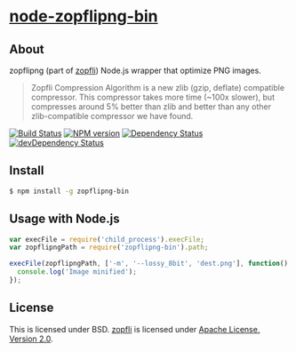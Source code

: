 # [node-zopflipng-bin](https://npmjs.org/package/zopflipng-bin)

## About

zopflipng (part of [zopfli](https://code.google.com/p/zopfli/)) Node.js wrapper that optimize PNG images.

> Zopfli Compression Algorithm is a new zlib (gzip, deflate) compatible compressor. This compressor takes more time (~100x slower), but compresses around 5% better than zlib and better than any other zlib-compatible compressor we have found.

[![Build Status](https://travis-ci.org/1000ch/node-zopflipng-bin.svg?branch=master)](https://travis-ci.org/1000ch/node-zopflipng-bin)
[![NPM version](https://badge.fury.io/js/zopflipng-bin.svg)](http://badge.fury.io/js/zopflipng-bin)
[![Dependency Status](https://david-dm.org/1000ch/node-zopflipng-bin.svg)](https://david-dm.org/1000ch/node-zopflipng-bin)
[![devDependency Status](https://david-dm.org/1000ch/node-zopflipng-bin/dev-status.svg)](https://david-dm.org/1000ch/node-zopflipng-bin#info=devDependencies)

## Install

```sh
$ npm install -g zopflipng-bin
```

## Usage with Node.js

```js
var execFile = require('child_process').execFile;
var zopflipngPath = require('zopflipng-bin').path;

execFile(zopflipngPath, ['-m', '--lossy_8bit', 'dest.png'], function() {
  console.log('Image minified');
});
```

## License

This is licensed under BSD.
[zopfli](https://code.google.com/p/zopfli/) is licensed under [Apache License, Version 2.0](http://www.apache.org/licenses/LICENSE-2.0).
